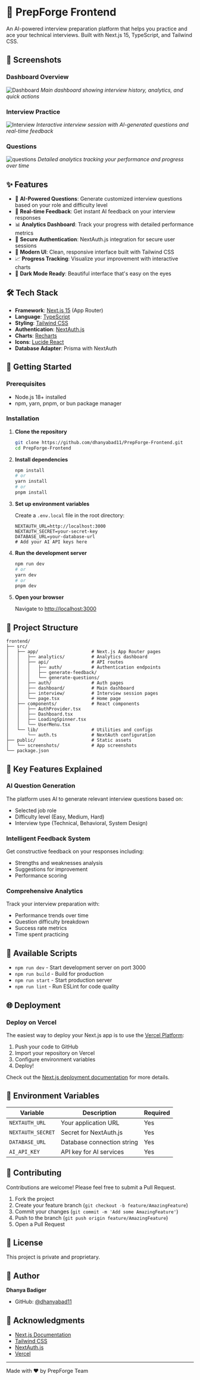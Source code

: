 # 🎯 PrepForge Frontend

An AI-powered interview preparation platform that helps you practice and ace your technical interviews. Built with Next.js 15, TypeScript, and Tailwind CSS.

## 📸 Screenshots

### Dashboard Overview

![Dashboard](public/screenshots/dashboard.png)
_Main dashboard showing interview history, analytics, and quick actions_

### Interview Practice

![Interview](public/screenshots/interview.png)
_Interactive interview session with AI-generated questions and real-time feedback_

### Questions

![questions](public/screenshots/questions.png)
_Detailed analytics tracking your performance and progress over time_

## ✨ Features

-   🤖 **AI-Powered Questions**: Generate customized interview questions based on your role and difficulty level
-   💬 **Real-time Feedback**: Get instant AI feedback on your interview responses
-   📊 **Analytics Dashboard**: Track your progress with detailed performance metrics
-   🔐 **Secure Authentication**: NextAuth.js integration for secure user sessions
-   🎨 **Modern UI**: Clean, responsive interface built with Tailwind CSS
-   📈 **Progress Tracking**: Visualize your improvement with interactive charts
-   🌙 **Dark Mode Ready**: Beautiful interface that's easy on the eyes

## 🛠️ Tech Stack

-   **Framework**: [Next.js 15](https://nextjs.org/) (App Router)
-   **Language**: [TypeScript](https://www.typescriptlang.org/)
-   **Styling**: [Tailwind CSS](https://tailwindcss.com/)
-   **Authentication**: [NextAuth.js](https://next-auth.js.org/)
-   **Charts**: [Recharts](https://recharts.org/)
-   **Icons**: [Lucide React](https://lucide.dev/)
-   **Database Adapter**: Prisma with NextAuth

## 🚀 Getting Started

### Prerequisites

-   Node.js 18+ installed
-   npm, yarn, pnpm, or bun package manager

### Installation

1. **Clone the repository**

    ```bash
    git clone https://github.com/dhanyabad11/PrepForge-Frontend.git
    cd PrepForge-Frontend
    ```

2. **Install dependencies**

    ```bash
    npm install
    # or
    yarn install
    # or
    pnpm install
    ```

3. **Set up environment variables**

    Create a `.env.local` file in the root directory:

    ```env
    NEXTAUTH_URL=http://localhost:3000
    NEXTAUTH_SECRET=your-secret-key
    DATABASE_URL=your-database-url
    # Add your AI API keys here
    ```

4. **Run the development server**

    ```bash
    npm run dev
    # or
    yarn dev
    # or
    pnpm dev
    ```

5. **Open your browser**

    Navigate to [http://localhost:3000](http://localhost:3000)

## 📁 Project Structure

```
frontend/
├── src/
│   ├── app/                    # Next.js App Router pages
│   │   ├── analytics/          # Analytics dashboard
│   │   ├── api/                # API routes
│   │   │   ├── auth/           # Authentication endpoints
│   │   │   ├── generate-feedback/
│   │   │   └── generate-questions/
│   │   ├── auth/               # Auth pages
│   │   ├── dashboard/          # Main dashboard
│   │   ├── interview/          # Interview session pages
│   │   └── page.tsx            # Home page
│   ├── components/             # React components
│   │   ├── AuthProvider.tsx
│   │   ├── Dashboard.tsx
│   │   ├── LoadingSpinner.tsx
│   │   └── UserMenu.tsx
│   └── lib/                    # Utilities and configs
│       └── auth.ts             # NextAuth configuration
├── public/                     # Static assets
│   └── screenshots/            # App screenshots
└── package.json
```

## 🎯 Key Features Explained

### AI Question Generation

The platform uses AI to generate relevant interview questions based on:

-   Selected job role
-   Difficulty level (Easy, Medium, Hard)
-   Interview type (Technical, Behavioral, System Design)

### Intelligent Feedback System

Get constructive feedback on your responses including:

-   Strengths and weaknesses analysis
-   Suggestions for improvement
-   Performance scoring

### Comprehensive Analytics

Track your interview preparation with:

-   Performance trends over time
-   Question difficulty breakdown
-   Success rate metrics
-   Time spent practicing

## 🔧 Available Scripts

-   `npm run dev` - Start development server on port 3000
-   `npm run build` - Build for production
-   `npm run start` - Start production server
-   `npm run lint` - Run ESLint for code quality

## 🌐 Deployment

### Deploy on Vercel

The easiest way to deploy your Next.js app is to use the [Vercel Platform](https://vercel.com/new?utm_medium=default-template&filter=next.js&utm_source=create-next-app&utm_campaign=create-next-app-readme):

1. Push your code to GitHub
2. Import your repository on Vercel
3. Configure environment variables
4. Deploy!

Check out the [Next.js deployment documentation](https://nextjs.org/docs/app/building-your-application/deploying) for more details.

## 📝 Environment Variables

| Variable          | Description                | Required |
| ----------------- | -------------------------- | -------- |
| `NEXTAUTH_URL`    | Your application URL       | Yes      |
| `NEXTAUTH_SECRET` | Secret for NextAuth.js     | Yes      |
| `DATABASE_URL`    | Database connection string | Yes      |
| `AI_API_KEY`      | API key for AI services    | Yes      |

## 🤝 Contributing

Contributions are welcome! Please feel free to submit a Pull Request.

1. Fork the project
2. Create your feature branch (`git checkout -b feature/AmazingFeature`)
3. Commit your changes (`git commit -m 'Add some AmazingFeature'`)
4. Push to the branch (`git push origin feature/AmazingFeature`)
5. Open a Pull Request

## 📄 License

This project is private and proprietary.

## 👤 Author

**Dhanya Badiger**

-   GitHub: [@dhanyabad11](https://github.com/dhanyabad11)

## 🙏 Acknowledgments

-   [Next.js Documentation](https://nextjs.org/docs)
-   [Tailwind CSS](https://tailwindcss.com/)
-   [NextAuth.js](https://next-auth.js.org/)
-   [Vercel](https://vercel.com)

---

Made with ❤️ by PrepForge Team
